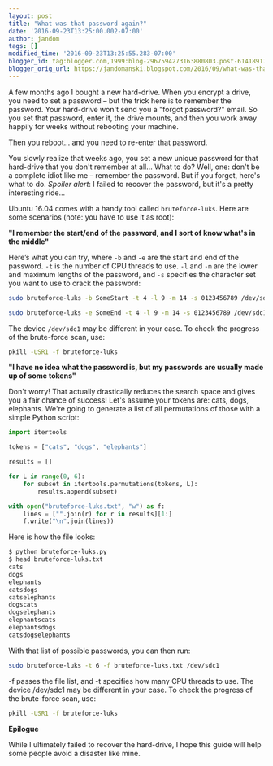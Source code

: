 ```yaml
---
layout: post
title: "What was that password again?"
date: '2016-09-23T13:25:00.002-07:00'
author: jandom
tags: []
modified_time: '2016-09-23T13:25:55.283-07:00'
blogger_id: tag:blogger.com,1999:blog-2967594273163880803.post-6141891700512365036
blogger_orig_url: https://jandomanski.blogspot.com/2016/09/what-was-that-password-again.html
---
```


A few months ago I bought a new hard-drive. When you encrypt a drive, you need to set a password – but the trick here is to remember the password. Your hard-drive won't send you a "forgot password?" email. So you set that password, enter it, the drive mounts, and then you work away happily for weeks without rebooting your machine.

Then you reboot... and you need to re-enter that password.

You slowly realize that weeks ago, you set a new unique password for that hard-drive that you don't remember at all... What to do? Well, one: don't be a complete idiot like me – remember the password. But if you forget, here's what to do. *Spoiler alert*: I failed to recover the password, but it's a pretty interesting ride...

Ubuntu 16.04 comes with a handy tool called `bruteforce-luks`. Here are some scenarios (note: you have to use it as root):

**"I remember the start/end of the password, and I sort of know what's in the middle"**

Here’s what you can try, where `-b` and `-e` are the start and end of the password. `-t` is the number of CPU threads to use. `-l` and `-m` are the lower and maximum lengths of the password, and `-s` specifies the character set you want to use to crack the password:

```bash
sudo bruteforce-luks -b SomeStart -t 4 -l 9 -m 14 -s 0123456789 /dev/sdc1

sudo bruteforce-luks -e SomeEnd -t 4 -l 9 -m 14 -s 0123456789 /dev/sdc1
```

The device `/dev/sdc1` may be different in your case. To check the progress of the brute-force scan, use:

```bash
pkill -USR1 -f bruteforce-luks
```

**"I have no idea what the password is, but my passwords are usually made up of some tokens"**

Don't worry! That actually drastically reduces the search space and gives you a fair chance of success! Let's assume your tokens are: cats, dogs, elephants. We're going to generate a list of all permutations of those with a simple Python script:

```python
import itertools

tokens = ["cats", "dogs", "elephants"]

results = []

for L in range(0, 6):
    for subset in itertools.permutations(tokens, L):
        results.append(subset)

with open("bruteforce-luks.txt", "w") as f:
    lines = ["".join(r) for r in results][1:]
    f.write("\n".join(lines))
```

Here is how the file looks:

```bash
$ python bruteforce-luks.py
$ head bruteforce-luks.txt
cats
dogs
elephants
catsdogs
catselephants
dogscats
dogselephants
elephantscats
elephantsdogs
catsdogselephants
```

With that list of possible passwords, you can then run:

```bash
sudo bruteforce-luks -t 6 -f bruteforce-luks.txt /dev/sdc1
```

-f passes the file list, and -t specifies how many CPU threads to use. The device /dev/sdc1 may be different in your case. To check the progress of the brute-force scan, use:


```bash
pkill -USR1 -f bruteforce-luks
```

**Epilogue**

While I ultimately failed to recover the hard-drive, I hope this guide will help some people avoid a disaster like mine.

